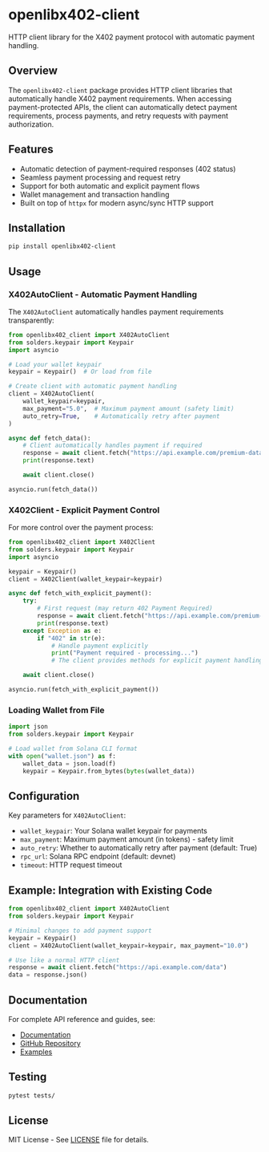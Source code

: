 # openlibx402-client

HTTP client library for the X402 payment protocol with automatic payment handling.

## Overview

The `openlibx402-client` package provides HTTP client libraries that automatically handle X402 payment requirements. When accessing payment-protected APIs, the client can automatically detect payment requirements, process payments, and retry requests with payment authorization.

## Features

- Automatic detection of payment-required responses (402 status)
- Seamless payment processing and request retry
- Support for both automatic and explicit payment flows
- Wallet management and transaction handling
- Built on top of `httpx` for modern async/sync HTTP support

## Installation

```bash
pip install openlibx402-client
```

## Usage

### X402AutoClient - Automatic Payment Handling

The `X402AutoClient` automatically handles payment requirements transparently:

```python
from openlibx402_client import X402AutoClient
from solders.keypair import Keypair
import asyncio

# Load your wallet keypair
keypair = Keypair()  # Or load from file

# Create client with automatic payment handling
client = X402AutoClient(
    wallet_keypair=keypair,
    max_payment="5.0",  # Maximum payment amount (safety limit)
    auto_retry=True,    # Automatically retry after payment
)

async def fetch_data():
    # Client automatically handles payment if required
    response = await client.fetch("https://api.example.com/premium-data")
    print(response.text)

    await client.close()

asyncio.run(fetch_data())
```

### X402Client - Explicit Payment Control

For more control over the payment process:

```python
from openlibx402_client import X402Client
from solders.keypair import Keypair
import asyncio

keypair = Keypair()
client = X402Client(wallet_keypair=keypair)

async def fetch_with_explicit_payment():
    try:
        # First request (may return 402 Payment Required)
        response = await client.fetch("https://api.example.com/premium-data")
        print(response.text)
    except Exception as e:
        if "402" in str(e):
            # Handle payment explicitly
            print("Payment required - processing...")
            # The client provides methods for explicit payment handling

    await client.close()

asyncio.run(fetch_with_explicit_payment())
```

### Loading Wallet from File

```python
import json
from solders.keypair import Keypair

# Load wallet from Solana CLI format
with open("wallet.json") as f:
    wallet_data = json.load(f)
    keypair = Keypair.from_bytes(bytes(wallet_data))
```

## Configuration

Key parameters for `X402AutoClient`:

- `wallet_keypair`: Your Solana wallet keypair for payments
- `max_payment`: Maximum payment amount (in tokens) - safety limit
- `auto_retry`: Whether to automatically retry after payment (default: True)
- `rpc_url`: Solana RPC endpoint (default: devnet)
- `timeout`: HTTP request timeout

## Example: Integration with Existing Code

```python
from openlibx402_client import X402AutoClient
from solders.keypair import Keypair

# Minimal changes to add payment support
keypair = Keypair()
client = X402AutoClient(wallet_keypair=keypair, max_payment="10.0")

# Use like a normal HTTP client
response = await client.fetch("https://api.example.com/data")
data = response.json()
```

## Documentation

For complete API reference and guides, see:
- [Documentation](https://docs.openlibx402.org)
- [GitHub Repository](https://github.com/openlibx402/openlibx402)
- [Examples](https://github.com/openlibx402/openlibx402/tree/main/examples/python)

## Testing

```bash
pytest tests/
```

## License

MIT License - See [LICENSE](LICENSE) file for details.
